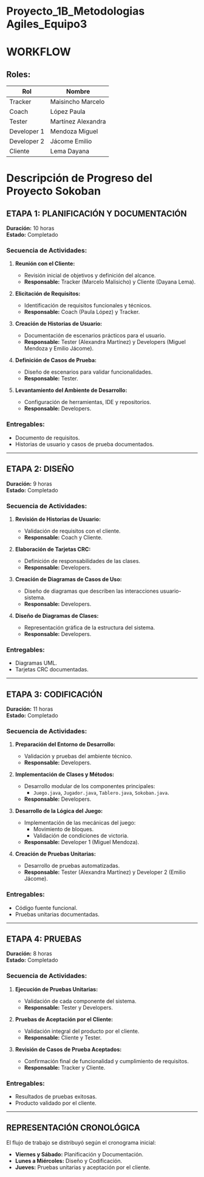 # Proyecto_1B_Metodologias Agiles_Equipo3

# WORKFLOW

## Roles:

| **Rol**         | **Nombre**           |
|------------------|----------------------|
| Tracker         | Maisincho Marcelo    |
| Coach           | López Paula          |
| Tester          | Martínez Alexandra   |
| Developer 1     | Mendoza Miguel       |
| Developer 2     | Jácome Emilio        |
| Cliente         | Lema Dayana          |

# Descripción de Progreso del Proyecto Sokoban

## ETAPA 1: PLANIFICACIÓN Y DOCUMENTACIÓN
**Duración:** 10 horas  
**Estado:** Completado  

### Secuencia de Actividades:
1. **Reunión con el Cliente:**
   - Revisión inicial de objetivos y definición del alcance.  
   - **Responsable:** Tracker (Marcelo Malisicho) y Cliente (Dayana Lema).

2. **Elicitación de Requisitos:**
   - Identificación de requisitos funcionales y técnicos.  
   - **Responsable:** Coach (Paula López) y Tracker.

3. **Creación de Historias de Usuario:**
   - Documentación de escenarios prácticos para el usuario.  
   - **Responsable:** Tester (Alexandra Martínez) y Developers (Miguel Mendoza y Emilio Jácome).

4. **Definición de Casos de Prueba:**
   - Diseño de escenarios para validar funcionalidades.  
   - **Responsable:** Tester.

5. **Levantamiento del Ambiente de Desarrollo:**
   - Configuración de herramientas, IDE y repositorios.  
   - **Responsable:** Developers.

### Entregables:
- Documento de requisitos.  
- Historias de usuario y casos de prueba documentados.

---

## ETAPA 2: DISEÑO
**Duración:** 9 horas  
**Estado:** Completado  

### Secuencia de Actividades:
1. **Revisión de Historias de Usuario:**
   - Validación de requisitos con el cliente.  
   - **Responsable:** Coach y Cliente.

2. **Elaboración de Tarjetas CRC:**
   - Definición de responsabilidades de las clases.  
   - **Responsable:** Developers.

3. **Creación de Diagramas de Casos de Uso:**
   - Diseño de diagramas que describen las interacciones usuario-sistema.  
   - **Responsable:** Developers.

4. **Diseño de Diagramas de Clases:**
   - Representación gráfica de la estructura del sistema.  
   - **Responsable:** Developers.

### Entregables:
- Diagramas UML.  
- Tarjetas CRC documentadas.

---

## ETAPA 3: CODIFICACIÓN
**Duración:** 11 horas  
**Estado:** Completado  

### Secuencia de Actividades:
1. **Preparación del Entorno de Desarrollo:**
   - Validación y pruebas del ambiente técnico.  
   - **Responsable:** Developers.

2. **Implementación de Clases y Métodos:**
   - Desarrollo modular de los componentes principales:  
     - `Juego.java`, `Jugador.java`, `Tablero.java`, `Sokoban.java`.  
   - **Responsable:** Developers.

3. **Desarrollo de la Lógica del Juego:**
   - Implementación de las mecánicas del juego:  
     - Movimiento de bloques.  
     - Validación de condiciones de victoria.  
   - **Responsable:** Developer 1 (Miguel Mendoza).

4. **Creación de Pruebas Unitarias:**
   - Desarrollo de pruebas automatizadas.  
   - **Responsable:** Tester (Alexandra Martínez) y Developer 2 (Emilio Jácome).

### Entregables:
- Código fuente funcional.  
- Pruebas unitarias documentadas.

---

## ETAPA 4: PRUEBAS
**Duración:** 8 horas  
**Estado:** Completado  

### Secuencia de Actividades:
1. **Ejecución de Pruebas Unitarias:**
   - Validación de cada componente del sistema.  
   - **Responsable:** Tester y Developers.

2. **Pruebas de Aceptación por el Cliente:**
   - Validación integral del producto por el cliente.  
   - **Responsable:** Cliente y Tester.

3. **Revisión de Casos de Prueba Aceptados:**
   - Confirmación final de funcionalidad y cumplimiento de requisitos.  
   - **Responsable:** Tracker y Cliente.

### Entregables:
- Resultados de pruebas exitosas.  
- Producto validado por el cliente.

---

## REPRESENTACIÓN CRONOLÓGICA
El flujo de trabajo se distribuyó según el cronograma inicial:
- **Viernes y Sábado:** Planificación y Documentación.  
- **Lunes a Miércoles:** Diseño y Codificación.  
- **Jueves:** Pruebas unitarias y aceptación por el cliente.
